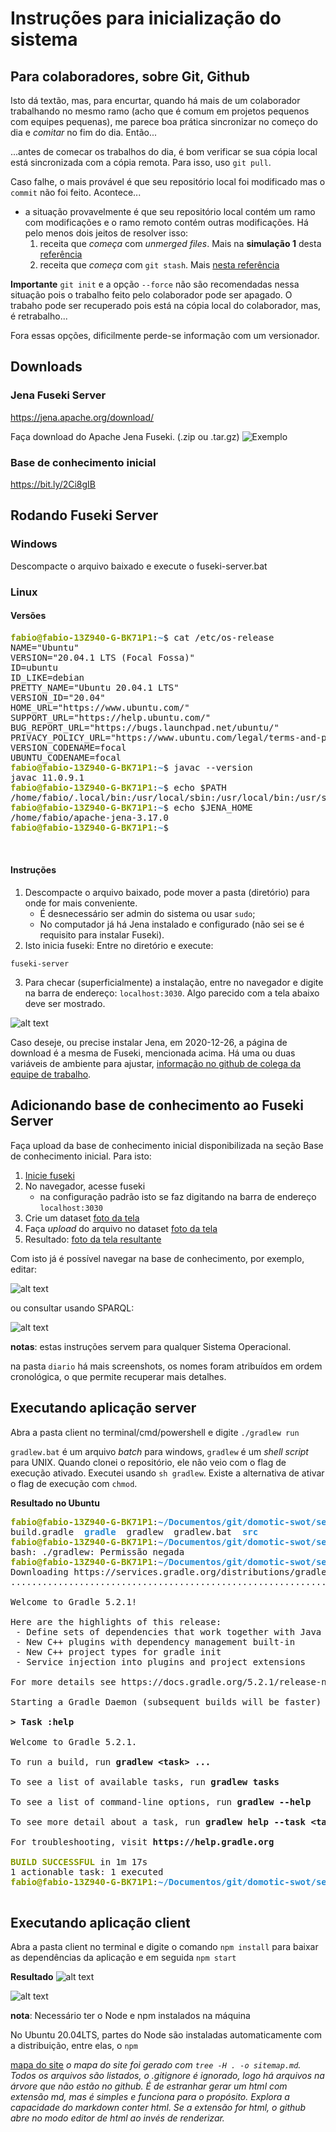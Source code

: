# Instruções para inicialização do sistema

## Para colaboradores, sobre Git, Github

Isto dá textão, mas, para encurtar, quando há mais de um colaborador trabalhando no mesmo ramo (acho que é comum em projetos pequenos com equipes pequenas), me parece boa prática sincronizar no começo do dia e *comitar* no fim do dia. Então...

...antes de comecar os trabalhos do dia, é bom verificar se sua cópia local está sincronizada com a cópia remota. Para isso, uso `git pull`. 

Caso falhe, o mais provável é que seu repositório local foi modificado mas o `commit` não foi feito. Acontece... 

- a situação provavelmente é que seu repositório local contém um ramo com modificações e o ramo remoto contém outras modificações. Há pelo menos dois jeitos de resolver isso:
    1. receita que *começa* com *unmerged files*. Mais na **simulação 1** desta [referência](https://github.com/camilabezerril/ImageCV/tree/master/Documentos/sobreGit#etapas-iniciais)
    2. receita que *começa* com `git stash`. Mais [nesta referência](https://github.com/camilabezerril/ImageCV/blob/master/Documentos/sobreGit/ramos.md#criar-novo-ramo)

**Importante** `git init` e a opção `--force` não são recomendadas nessa situação pois o trabalho feito pelo colaborador pode ser apagado. O trabaho pode ser recuperado pois está na cópia local do colaborador, mas, é retrabalho...

Fora essas opções, dificilmente perde-se informação com um versionador.

## Downloads

### Jena Fuseki Server

https://jena.apache.org/download/

Faça download do Apache Jena Fuseki. (.zip ou .tar.gz)
![Exemplo](https://bit.ly/3hzhn7Q)

### Base de conhecimento inicial


https://bit.ly/2Ci8gIB

## Rodando Fuseki Server

### Windows

Descompacte o arquivo baixado e execute o fuseki-server.bat

### Linux

#### Versões

<pre><font color="#859900"><b>fabio@fabio-13Z940-G-BK71P1</b></font>:<font color="#268BD2"><b>~</b></font>$ cat /etc/os-release 
NAME=&quot;Ubuntu&quot;
VERSION=&quot;20.04.1 LTS (Focal Fossa)&quot;
ID=ubuntu
ID_LIKE=debian
PRETTY_NAME=&quot;Ubuntu 20.04.1 LTS&quot;
VERSION_ID=&quot;20.04&quot;
HOME_URL=&quot;https://www.ubuntu.com/&quot;
SUPPORT_URL=&quot;https://help.ubuntu.com/&quot;
BUG_REPORT_URL=&quot;https://bugs.launchpad.net/ubuntu/&quot;
PRIVACY_POLICY_URL=&quot;https://www.ubuntu.com/legal/terms-and-policies/privacy-policy&quot;
VERSION_CODENAME=focal
UBUNTU_CODENAME=focal
<font color="#859900"><b>fabio@fabio-13Z940-G-BK71P1</b></font>:<font color="#268BD2"><b>~</b></font>$ javac --version
javac 11.0.9.1
<font color="#859900"><b>fabio@fabio-13Z940-G-BK71P1</b></font>:<font color="#268BD2"><b>~</b></font>$ echo $PATH
/home/fabio/.local/bin:/usr/local/sbin:/usr/local/bin:/usr/sbin:/usr/bin:/sbin:/bin:/usr/games:/usr/local/games:/snap/bin:/home/fabio/apache-jena-3.17.0/bin
<font color="#859900"><b>fabio@fabio-13Z940-G-BK71P1</b></font>:<font color="#268BD2"><b>~</b></font>$ echo $JENA_HOME
/home/fabio/apache-jena-3.17.0
<font color="#859900"><b>fabio@fabio-13Z940-G-BK71P1</b></font>:<font color="#268BD2"><b>~</b></font>$ 


</pre>

#### Instruções

1. Descompacte o arquivo baixado, pode mover a pasta (diretório) para onde for mais conveniente. 
    - É desnecessário ser admin do sistema ou usar `sudo`;
    - No computador já há Jena instalado e configurado (não sei se é requisito para instalar Fuseki). 
2. <a name="inicia-fuseki" /> Isto inicia fuseki: Entre no diretório e execute:
``` 
fuseki-server
```
3. Para checar (superficialmente) a instalação, entre no navegador e digite na barra de endereço: `localhost:3030`. Algo parecido com a tela abaixo deve ser mostrado.

![alt text](Captura%20de%20tela%20de%202020-12-26%2010-08-32.png)

Caso deseje, ou precise instalar Jena, em 2020-12-26, a página de download é a mesma de Fuseki, mencionada acima. Há uma ou duas variáveis de ambiente para ajustar, [informação no github de colega da equipe de trabalho](https://github.com/FNakano/Gestao/blob/main/ExecucaoTutoriaisJena.md#1-instalar-jena).


## Adicionando base de conhecimento ao Fuseki Server

Faça upload da base de conhecimento inicial disponibilizada na seção Base de conhecimento inicial. Para isto:

1. [Inicie fuseki](README.md#inicia-fuseki)
2. No navegador, acesse fuseki 
    - na configuração padrão isto se faz digitando na barra de endereço `localhost:3030`
3. Crie um dataset [foto da tela](diario/Captura%20de%20tela%20de%202020-12-28%2011-10-27.png)
4. Faça *upload* do arquivo no dataset [foto da tela](diario/Captura%20de%20tela%20de%202020-12-28%2011-10-42.png)
5. Resultado: [foto da tela resultante](diario/Captura%20de%20tela%20de%202020-12-28%2011-11-38.png)

Com isto já é possível navegar na base de conhecimento, por exemplo, editar:

![alt text](diario/Captura%20de%20tela%20de%202020-12-28%2011-11-58.png)

ou consultar usando SPARQL:

![alt text](diario/Captura%20de%20tela%20de%202020-12-28%2011-13-43.png)

**notas**: estas instruções servem para qualquer Sistema Operacional.

na pasta `diario` há mais screenshots, os nomes foram atribuídos em ordem cronológica, o que permite recuperar mais detalhes.


## Executando aplicação server

Abra a pasta client no terminal/cmd/powershell e digite ```./gradlew run```

`gradlew.bat` é um arquivo *batch* para windows, `gradlew` é um *shell script* para UNIX. Quando clonei o repositório, ele não veio com o flag de execução ativado. Executei usando `sh gradlew`. Existe a alternativa de ativar o flag de execução com `chmod`.

**Resultado no Ubuntu**

<pre><font color="#859900"><b>fabio@fabio-13Z940-G-BK71P1</b></font>:<font color="#268BD2"><b>~/Documentos/git/domotic-swot/server</b></font>$ ls
build.gradle  <font color="#268BD2"><b>gradle</b></font>  gradlew  gradlew.bat  <font color="#268BD2"><b>src</b></font>
<font color="#859900"><b>fabio@fabio-13Z940-G-BK71P1</b></font>:<font color="#268BD2"><b>~/Documentos/git/domotic-swot/server</b></font>$ ./gradlew
bash: ./gradlew: Permissão negada
<font color="#859900"><b>fabio@fabio-13Z940-G-BK71P1</b></font>:<font color="#268BD2"><b>~/Documentos/git/domotic-swot/server</b></font>$ sh gradlew
Downloading https://services.gradle.org/distributions/gradle-5.2.1-all.zip
..............................................................................................................................

Welcome to Gradle 5.2.1!

Here are the highlights of this release:
 - Define sets of dependencies that work together with Java Platform plugin
 - New C++ plugins with dependency management built-in
 - New C++ project types for gradle init
 - Service injection into plugins and project extensions

For more details see https://docs.gradle.org/5.2.1/release-notes.html

Starting a Gradle Daemon (subsequent builds will be faster)

<b>&gt; Task :help</b>

Welcome to Gradle 5.2.1.

To run a build, run <b>gradlew &lt;task&gt; ...</b>

To see a list of available tasks, run <b>gradlew tasks</b>

To see a list of command-line options, run <b>gradlew --help</b>

To see more detail about a task, run <b>gradlew help --task &lt;task&gt;</b>

For troubleshooting, visit <b>https://help.gradle.org</b>

<font color="#859900"><b>BUILD SUCCESSFUL</b></font> in 1m 17s
1 actionable task: 1 executed
<font color="#859900"><b>fabio@fabio-13Z940-G-BK71P1</b></font>:<font color="#268BD2"><b>~/Documentos/git/domotic-swot/server</b></font>$ 

</pre>


## Executando aplicação client


Abra a pasta client no terminal e digite o comando ```npm install``` para baixar as dependências da aplicação e em seguida ```npm start``` 

**Resultado**
![alt text](diario/Captura%20de%20tela%20de%202020-12-28%2012-13-11.png)

![alt text](diario/Captura%20de%20tela%20de%202020-12-28%2012-13-45.png)


**nota**: Necessário ter o Node e npm instalados na máquina

No Ubuntu 20.04LTS, partes do Node são instaladas automaticamente com a distribuição, entre elas, o `npm`

[mapa do site](sitemap.md) *o mapa do site foi gerado com `tree -H . -o sitemap.md`. Todos os arquivos são listados, o .gitignore é ignorado, logo há arquivos na árvore que não estão no github. É de estranhar gerar um html com extensão md, mas é simples e funciona para o propósito. Explora a capacidade do markdown conter html. Se a extensão for html, o github abre no modo editor de html ao invés de renderizar.*


